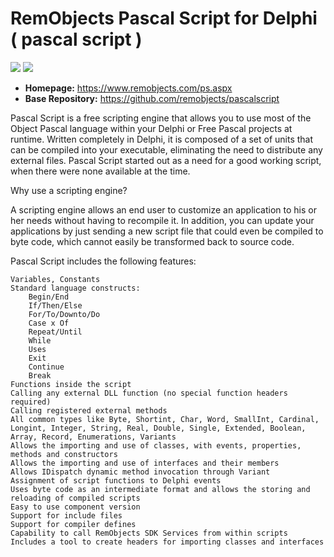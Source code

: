 # RemObjects Pascal Script for Delphi ( pascal script )
![](https://tokei.rs/b1/github/pult/pascalscript?category=code) ![](https://tokei.rs/b1/github/pult/pascalscript?category=files)
- **Homepage:** https://www.remobjects.com/ps.aspx
- **Base Repository:** https://github.com/remobjects/pascalscript

 Pascal Script is a free scripting engine that allows you to use most of the Object Pascal language within your Delphi or Free Pascal projects at runtime. Written completely in Delphi, it is composed of a set of units that can be compiled into your executable, eliminating the need to distribute any external files. Pascal Script started out as a need for a good working script, when there were none available at the time.

Why use a scripting engine?

A scripting engine allows an end user to customize an application to his or her needs without having to recompile it. In addition, you can update your applications by just sending a new script file that could even be compiled to byte code, which cannot easily be transformed back to source code.

Pascal Script includes the following features:

    Variables, Constants
    Standard language constructs:
        Begin/End
        If/Then/Else
        For/To/Downto/Do
        Case x Of
        Repeat/Until
        While
        Uses
        Exit
        Continue
        Break
    Functions inside the script
    Calling any external DLL function (no special function headers required)
    Calling registered external methods
    All common types like Byte, Shortint, Char, Word, SmallInt, Cardinal, Longint, Integer, String, Real, Double, Single, Extended, Boolean, Array, Record, Enumerations, Variants
    Allows the importing and use of classes, with events, properties, methods and constructors
    Allows the importing and use of interfaces and their members
    Allows IDispatch dynamic method invocation through Variant
    Assignment of script functions to Delphi events
    Uses byte code as an intermediate format and allows the storing and reloading of compiled scripts
    Easy to use component version
    Support for include files
    Support for compiler defines
    Capability to call RemObjects SDK Services from within scripts
    Includes a tool to create headers for importing classes and interfaces
